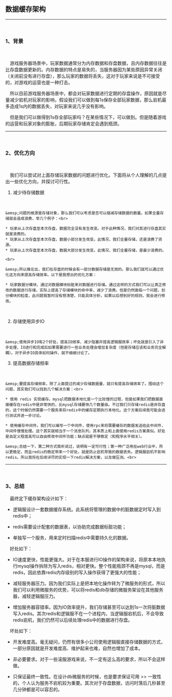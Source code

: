 ## 数据缓存架构 
---
<br>

### 1、背景
<br>

&emsp;游戏服务器场景中，玩家数据通常分为内存数据和存盘数据，且内存数据往往是比存盘数据更新的。内存数据的特点是易失的，当服务器因为某些原因异常关闭（关闭前没有进行存盘），那么玩家的数据将丢失，这对于玩家来说是不可接受的，对游戏的运营也是一种打击。<br>

&emsp;所以目前游戏服务器场景中，都会对玩家数据进行定期的存盘操作，原因就是尽量减少宕机对玩家的影响，假设我们可以做到每1s保存全部玩家数据，那么宕机最多造成1s内的数据丢失，对玩家来说几乎没有影响。<br>

&emsp;但是我们可以做得到1s存全部玩家吗？在某些情况下，可以做到。但是随着游戏的运营和玩家对象的膨胀，后期玩家存储肯定会遇到瓶颈。<br>

---
<br>

### 2、优化方向
<br>

&emsp;我们可以尝试对上面存储玩家数据的问题进行优化。下面将从个人理解的几点提出一些优化方向，并探讨可行性。<br>

1. 减少待存储数据
<br>

    &emsp;问题的根源是存储对象，那么我们可以考虑是否可以缩减存储数据的数量。如果全量存储就会造成浪费，举几个例子：<br>

    * 玩家从上次存盘至本次存盘，数据完全没有发生改变。对于此种情况，我们对其进行存盘其实就是浪费的。
    * 玩家从上次存盘至本次存盘，数据小部分发生改变。此情况，我们全量存储，还是浪费了资源。
    * 玩家从上次存盘至本次存盘，数据大部分发生改变。此情况，我们全量存储，是最少浪费的。

    <br>

    &emsp;所以推论出，我们在存盘的时候会有一部分数据存储是无效的。那么我们就可以通过优化这方向来提高存储效率。以下是我想出的优化方案：

    * 玩家数据分模块，通过对数据模块标脏来对数据进行存储。通过这样的方式我们可以让真正修改的数据进行存储，实际上提高了存储模块的命中率，减少了浪费。但是仍然面临一个问题，划分模块的粒度，此问题我暂时没有想清楚，只能具体分析，如果以后想到好的规则，我会进行修改。

<br>

2. 存储使用异步IO
<br>

    &emsp;使用异步IO有2个好处，提高IO效率、减少阻塞并提高逻辑服效率；坏处就是引入了异步处理，IO进行和完成后如果需要进行一些业务处理会增加复杂度（但是存储应该和业务完全解耦）。对于异步IO具体如何操作，就不细细讨论了。

3. 提高数据存储频率
<br>

    &emsp;要提高存储频率，除了上面提过的减少存储数据量，就只有提高存储效率了。围绕这个问题，其实我们可以找到几个解决方案：<br>

    * 使用 redis 实现缓存。mysql把数据本地化是一个比较慢的过程，但是如果我们把数据直接缓存在redis中是非常快的，比mysql存储要快几个数量级。不过我们只存储redis是非存盘的，这个时候仍然需要一个服务来将redis中的缓存定期执行本地化。这个方案后续我可能会进行测试并进一步讨论。

    * 使用缓存中间件。我们可以编写一个中间件，使用rpc来将需要缓存的数据发送给此中间件，中间件慢慢处理。这个其实就相当于一个消息队列，其本质上和上面使用redis方案类似。好处是自定义程度高可以自由修改中间件功能；缺点就是不够稳定（和程序水平相关）。

    &emsp;总结一下，第二种方式我听说过，说明有一定可行性；第一种广泛用在web行业中，所以更稳定，而且redis的稳定带来一个好处，就是防止宕机导致的数据丢失。逻辑服宕机不影响redis。所以我将在后续详尽的实现一下redis解决方案，以及做压测。<br>

---
<br>

### 3、总结

&emsp;最终定下缓存架构设计如下：<br>

* 逻辑服设计一套数据缓存系统。此系统将管理的数据中的脏数据定时写入到redis中；

* redis需要设计配套的数据表，以协助完成数据标脏功能；

* 单独写一个服务，用来定时扫描redis中需要持久化的数据。

&emsp;好处如下：<br>

* IO速度更快，性能更强大。对于在本服进行IO操作的架构来说，将原本本地执行mysql操作拆除为写入redis，相对更快。整个性能瓶颈不再是mysql，而是redis，因此依靠redis内存级别的写入操作获得了更强大的性能；

* 减轻服务器压力。因为我们实际上是把本地化操作转为了微服务的形式，所以我们可以利用微服务的优势，可以将redis和db存储的微服务架设在其他服务器，减轻逻辑服压力。

* 增加服务器容错率。因为IO效率提升，我们存储甚至可以达到1s一次将脏数据写入redis。其次redis和逻辑服不在一个进程内，当逻辑服宕机后，不会导致redis宕机，我们仍然可以后续处理redis中的数据进行存盘。

&emsp;坏处如下：<br>

* 开发难度高。毫无疑问，仍然有很多小公司使用逻辑服直接存储数据的方式，一部分原因就是开发难度高、维护起来也难，自然也增加了成本。

* 非必要要求。对于一些滚服游戏来说，不一定有这么高的要求，所以不会这样做。

* 只保证最终一致性。在设计db微服务的时候，也是要求保证可用 >> 一致性的，个人认为服务不宕机较为重要。其次对于存盘数据，访问时落后几秒甚至几分钟都是可以容忍的。
